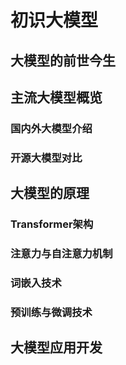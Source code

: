 # 初识大模型


## 大模型的前世今生



## 主流大模型概览



### 国内外大模型介绍



### 开源大模型对比



## 大模型的原理

### Transformer架构

### 注意力与自注意力机制

### 词嵌入技术

### 预训练与微调技术


## 大模型应用开发
